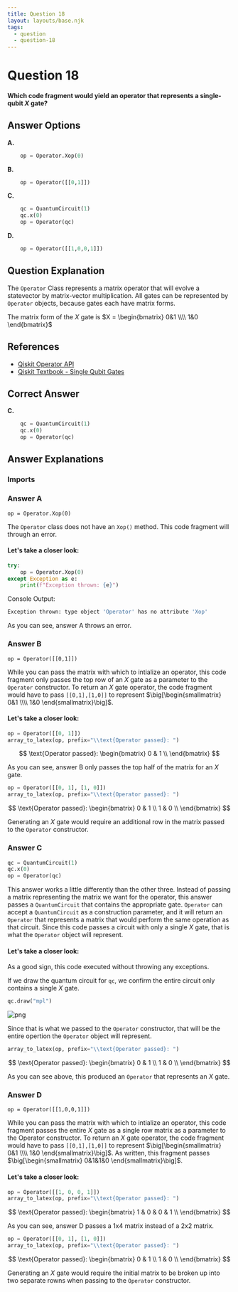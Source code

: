 ```yaml
---
title: Question 18
layout: layouts/base.njk
tags:
  - question
  - question-18
---
```

# Question 18

#### Which code fragment would yield an operator that represents a single-qubit $X$ gate?

## Answer Options

**A.**
```python
    op = Operator.Xop(0)
```
**B.** 
```python
    op = Operator([[0,1]])
```
**C.** 
```python
    qc = QuantumCircuit(1)
    qc.x(0)
    op = Operator(qc)
```
**D.** 
```python
    op = Operator([[1,0,0,1]])
```

## Question Explanation

The `Operator` Class represents a matrix operator that will evolve a statevector by matrix-vector multiplication.
All gates can be represented by `Operator` objects, because gates each have matrix forms.

The matrix form of the $X$ gate is
$X = \begin{bmatrix} 0&1 \\\\ 1&0 \end{bmatrix}$

## References

* [Qiskit Operator API](https://qiskit.org/documentation/stubs/qiskit.quantum_info.Operator.html?highlight=operator#qiskit.quantum_info.Operator)
* [Qiskit Textbook - Single Qubit Gates](https://qiskit.org/textbook/ch-states/single-qubit-gates.html)

## Correct Answer

**C.** 
```python
    qc = QuantumCircuit(1)
    qc.x(0)
    op = Operator(qc)
```

## Answer Explanations

### Imports

### Answer A

`op = Operator.Xop(0)`

The `Operator` class does not have an `Xop()` method.
This code fragment will through an error.

#### Let's take a closer look:


```python
try:
    op = Operator.Xop(0)
except Exception as e:
    print(f"Exception thrown: {e}")
```

Console Output:
```bash
Exception thrown: type object 'Operator' has no attribute 'Xop'

```

As you can see, answer A throws an error.

### Answer B

`op = Operator([[0,1]])`

While you can pass the matrix with which to intialize an operator, this code fragment only passes the top row of an $X$ gate as a parameter to the `Operator` constructor.
To return an $X$ gate operator, the code fragment would have to pass `[[0,1],[1,0]]` to represent $\big[\begin{smallmatrix} 0&1 \\\\ 1&0 \end{smallmatrix}\big]$.

#### Let's take a closer look:


```python
op = Operator([[0, 1]])
array_to_latex(op, prefix="\\text{Operator passed}: ")
```




$$
\text{Operator passed}: 
\begin{bmatrix}
0 & 1  \\
 \end{bmatrix}
$$



As you can see, answer B only passes the top half of the matrix for an $X$ gate.


```python
op = Operator([[0, 1], [1, 0]])
array_to_latex(op, prefix="\\text{Operator passed}: ")
```




$$
\text{Operator passed}: 
\begin{bmatrix}
0 & 1  \\
 1 & 0  \\
 \end{bmatrix}
$$



Generating an $X$ gate would require an additional row in the matrix passed to the `Operator` constructor.

### Answer C

```python
qc = QuantumCircuit(1)
qc.x(0)
op = Operator(qc)
```

This answer works a little differently than the other three.
Instead of passing a matrix representing the matrix we want for the operator, this answer passes a `QuantumCircuit` that contains the appropriate gate.
`Operator` can accept a `QuantumCircuit` as a construction parameter, and it will return an `Operator` that represents a matrix that would perform the same operation as that circuit.
Since this code passes a circuit with only a single $X$ gate, that is what the `Operator` object will represent.

#### Let's take a closer look:

As a good sign, this code executed without throwing any exceptions.

If we draw the quantum circuit for `qc`, we confirm the entire circuit only contains a single $X$ gate.


```python
qc.draw("mpl")
```




    
![png](output_25_0.png)
    



Since that is what we passed to the `Operator` constructor, that will be the entire opertion the `Operator` object will represent.


```python
array_to_latex(op, prefix="\\text{Operator passed}: ")
```




$$
\text{Operator passed}: 
\begin{bmatrix}
0 & 1  \\
 1 & 0  \\
 \end{bmatrix}
$$



As you can see above, this produced an `Operator` that represents an $X$ gate.

### Answer D

`op = Operator([[1,0,0,1]])`  

While you can pass the matrix with which to intialize an operator, this code fragment passes the entire $X$ gate as a single row matrix as a parameter to the Operator constructor.
To return an $X$ gate operator, the code fragment would have to pass `[[0,1],[1,0]]` to represent $\big[\begin{smallmatrix} 0&1 \\\\ 1&0 \end{smallmatrix}\big]$.
As written, this fragment passes $\big[\begin{smallmatrix} 0&1&1&0 \end{smallmatrix}\big]$.

#### Let's take a closer look:


```python
op = Operator([[1, 0, 0, 1]])
array_to_latex(op, prefix="\\text{Operator passed}: ")
```




$$
\text{Operator passed}: 
\begin{bmatrix}
1 & 0 & 0 & 1  \\
 \end{bmatrix}
$$



As you can see, answer D passes a 1x4 matrix instead of a 2x2 matrix.


```python
op = Operator([[0, 1], [1, 0]])
array_to_latex(op, prefix="\\text{Operator passed}: ")
```




$$
\text{Operator passed}: 
\begin{bmatrix}
0 & 1  \\
 1 & 0  \\
 \end{bmatrix}
$$



Generating an $X$ gate would require the initial matrix to be broken up into two separate rowns when passing to the `Operator` constructor.
